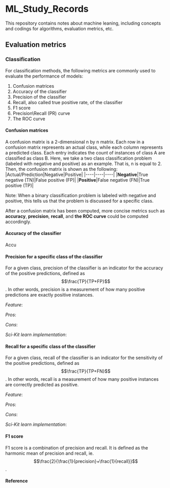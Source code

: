 # ML_Study_Records
This repository contains notes about machine leaning, including concepts and codings for algorithms, evaluation metrics, etc. 
## Evaluation metrics
### Classification
For classification methods, the following metrics are commonly used to evaluate the performance of models:
1. Confusion matrices
2. Accuracy of the classifier
3. Precision of the classifier
4. Recall, also called true positive rate, of the classifier
5. F1 score
6. Precision\Recall (PR) curve
7. The ROC curve
#### Confusion matrices
A confusion matrix is a 2-dimensional n by n matrix. Each row in a confusion matrix represents an actual class, while each column represents a predicted class. Each entry indicates the count of instances of class A are classified as class B. Here, we take a two class classification problem (labeled with negative and positive) as an example. That is, n is equal to 2. Then, the confusion matrix is shown as the following:
|Actual/Prediction|Negative|Positive|
|----|----|----|
|**Negative**|True negative (TN)|False positive (FP)|
|**Positive**|False negative (FN)|True positive (TP)|

Note: When a binary classification problem is labeled with negative and positive, this tells us that the problem is discussed for a specific class.

After a confusion matrix has been computed, more concise metrics such as **accuracy**, **precision**, **recall**, and **the ROC curve** could be computed accordingly.
#### Accuracy of the classifier
Accu
#### Precision for a specific class of the classifier
For a given class, precision of the classifier is an indicator for the accuracy of the positive predictions, defined as $$\frac{TP}{TP+FP}$$ . In other words, precision is a measurement of how many positive predictions are exactly positive instances.

*Feature*:

*Pros*:

*Cons*:

*Sci-Kit learn implementation*:
#### Recall for a specific class of the classifier
For a given class, recall of the classifier is an indicator for the sensitivity of the positive predictions, defined as $$\frac{TP}{TP+FN}$$ . In other words, recall is a measurement of how many positive instances are correctly predicted as positive.

*Feature*:

*Pros*:

*Cons*:

*Sci-Kit learn implementation*:
#### F1 score
F1 score is a combination of precision and recall. It is defined as the harmonic mean of precision and recall, ie. $$\frac{2}{\frac{1}{precision}+\frac{1}{recall}}$$ .

#### Reference
 

